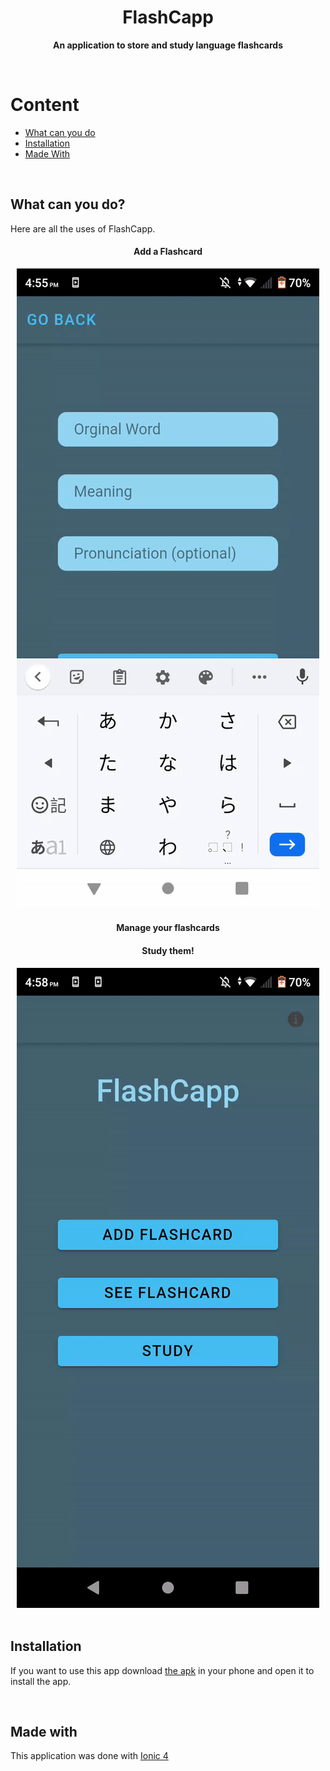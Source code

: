  <h1 align="center">FlashCapp</h3>
 <p align="center"><b>An application to store and study language flashcards</b></p>
 <br>
<h1>Content</h1>
<ul>
 <li><a href="#users">What can you do<a/></li>
 <li><a href="#insta">Installation<a/></li>
 <li><a href="#made">Made With<a/></li>
</ul>
<br>
 <h2 id="uses"><b>What can you do?</b></h2>
 <p>Here are all the uses of FlashCapp.
 <h4 align="center">Add a Flashcard</h3>
 <!-- Add image or gif-->
 <div align="center">
  <img src="addgif.gif" alt="add flashcard gif">
 </div>
 <h4 align="center">Manage your flashcards</h3>
 <!-- Add image or gif-->

 <h4 align="center">Study them!</h3>
 <!-- Add image or gif-->
 <div align="center">
  <img src="studygif.gif" alt="study flashcard gif">
 </div>
 <br>
 <h2 id="insta">Installation</h2>
 <p>If you want to use this app download <a href="https://drive.google.com/file/d/15MOw9_PzZG449EOjEy4NzaN5GAsxMAY1/view?usp=sharing">the apk</a> in your phone and open it to install the app.</p>
 <br>
 <h2 id="made">Made with</h2>
 <p>This application was done with <a href="https://ionicframework.com/">Ionic 4</a>
 
<!-- MARKDOWN LINKS & IMAGES -->
[add]: https://github.com/IvanTorres21/FlashCappIonic/addgif.gif
[study]: https://github.com/IvanTorres21/FlashCappIonic/studygif.gif
